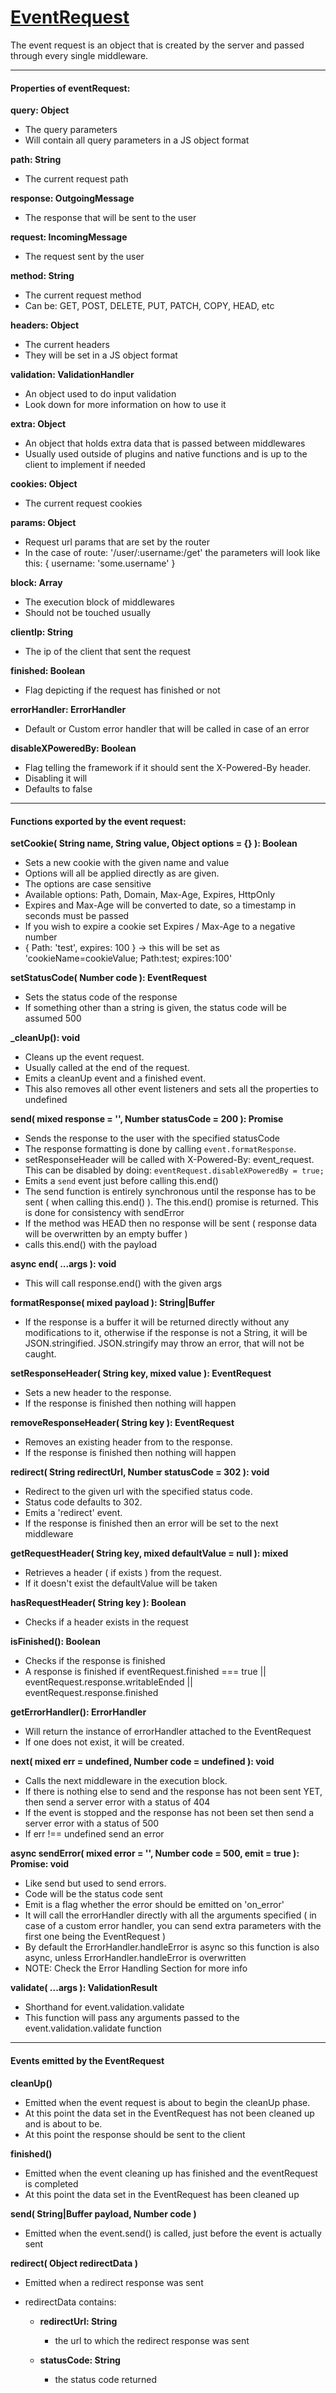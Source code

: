 # [EventRequest](#event-request)
The event request is an object that is created by the server and passed through every single middleware.

***
#### Properties of eventRequest:

**query: Object**
- The query parameters
- Will contain all query parameters in a JS object format

**path: String**
- The current request path

**response: OutgoingMessage**
- The response that will be sent to the user

**request: IncomingMessage**
- The request sent by the user

**method: String**
- The current request method
- Can be: GET, POST, DELETE, PUT, PATCH, COPY, HEAD, etc

**headers: Object**
- The current headers
- They will be set in a JS object format

**validation: ValidationHandler**
- An object used to do input validation
- Look down for more information on how to use it

**extra: Object**
- An object that holds extra data that is passed between middlewares
- Usually used outside of plugins and native functions and is up to the client to implement if needed

**cookies: Object**
- The current request cookies

**params: Object**
- Request url params that are set by the router
- In the case of route: '/user/:username:/get' the parameters will look like this: { username: 'some.username' }

**block: Array**
- The execution block of middlewares
- Should not be touched usually

**clientIp: String**
- The ip of the client that sent the request

**finished: Boolean**
- Flag depicting if the request has finished or not

**errorHandler: ErrorHandler**
- Default or Custom error handler that will be called in case of an error

**disableXPoweredBy: Boolean**
- Flag telling the framework if it should sent the X-Powered-By header.
- Disabling it will
- Defaults to false

***
#### Functions exported by the event request:

**setCookie( String name, String value, Object options = {} ): Boolean**
- Sets a new cookie with the given name and value
- Options will all be applied directly as are given.
- The options are case sensitive
- Available options: Path, Domain, Max-Age, Expires, HttpOnly
- Expires and Max-Age will be converted to date, so a timestamp in seconds must be passed
- If you wish to expire a cookie set Expires / Max-Age to a negative number
- { Path: 'test', expires: 100 } -> this will be set as 'cookieName=cookieValue; Path:test; expires:100'

**setStatusCode( Number code ): EventRequest**
- Sets the status code of the response
- If something other than a string is given, the status code will be assumed 500

**_cleanUp(): void**
- Cleans up the event request.
- Usually called at the end of the request.
- Emits a cleanUp event and a finished event.
- This also removes all other event listeners and sets all the properties to undefined

**send( mixed response = '', Number statusCode = 200 ): Promise**
- Sends the response to the user with the specified statusCode
- The response formatting is done by calling `event.formatResponse`.
- setResponseHeader will be called with X-Powered-By: event_request. This can be disabled by doing: `eventRequest.disableXPoweredBy = true;`
- Emits a `send` event just before calling this.end()
- The send function is entirely synchronous until the response has to be sent ( when calling this.end() ). The this.end() promise is returned. This is done for consistency with sendError
- If the method was HEAD then no response will be sent ( response data will be overwritten by an empty buffer )
- calls this.end() with the payload

**async end( ...args ): void**
- This will call response.end() with the given args

**formatResponse( mixed payload ): String|Buffer**
- If the response is a buffer it will be returned directly without any modifications to it, otherwise if the response is not a String, it will be JSON.stringified. JSON.stringify may throw an error, that will not be caught.

**setResponseHeader( String key, mixed value ): EventRequest**
- Sets a new header to the response.
- If the response is finished then nothing will happen

**removeResponseHeader( String key ): EventRequest**
- Removes an existing header from to the response.
- If the response is finished then nothing will happen

**redirect( String redirectUrl, Number statusCode = 302 ): void**
- Redirect to the given url with the specified status code.
- Status code defaults to 302.
- Emits a 'redirect' event.
- If the response is finished then an error will be set to the next middleware

**getRequestHeader( String key, mixed defaultValue = null ): mixed**
- Retrieves a header ( if exists ) from the request.
- If it doesn't exist the defaultValue will be taken

**hasRequestHeader( String key ): Boolean**
- Checks if a header exists in the request

**isFinished(): Boolean**
- Checks if the response is finished
- A response is finished if eventRequest.finished === true || eventRequest.response.writableEnded || eventRequest.response.finished

**getErrorHandler(): ErrorHandler**
- Will return the instance of errorHandler attached to the EventRequest
- If one does not exist, it will be created.

**next( mixed err = undefined, Number code = undefined ): void**
- Calls the next middleware in the execution block.
- If there is nothing else to send and the response has not been sent YET, then send a server error with a status of 404
- If the event is stopped and the response has not been set then send a server error with a status of 500
- If err !== undefined send an error

**async sendError( mixed error = '', Number code = 500, emit = true ): Promise: void**
- Like send but used to send errors.
- Code will be the status code sent
- Emit is a flag whether the error should be emitted on 'on_error'
- It will call the errorHandler directly with all the arguments specified ( in case of a custom error handler, you can send extra parameters with the first one being the EventRequest )
- By default the ErrorHandler.handleError is async so this function is also async, unless ErrorHandler.handleError is overwritten
- NOTE: Check the Error Handling Section for more info

**validate( ...args ): ValidationResult**
- Shorthand for event.validation.validate
- This function will pass any arguments passed to the event.validation.validate function

***
#### Events emitted by the EventRequest

**cleanUp()**
- Emitted when the event request is about to begin the cleanUp phase.
- At this point the data set in the EventRequest has not been cleaned up and is about to be.
- At this point the response should be sent to the client

**finished()**
- Emitted when the event cleaning up has finished and the eventRequest is completed
- At this point the data set in the EventRequest has been cleaned up

**send( String|Buffer payload, Number code )**
- Emitted when the event.send() is called, just before the event is actually sent

**redirect( Object redirectData )**
- Emitted when a redirect response was sent
- redirectData contains:

    -  **redirectUrl: String**
        - the url to which the redirect response was sent

    -  **statusCode: String**
        - the status code returned
